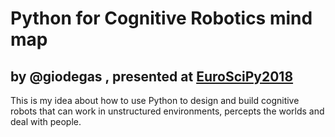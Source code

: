 # Python for Cognitive Robotics mind map

## by @giodegas , presented at [EuroSciPy2018](http://www.euroscipy.org/2018/)

This is my idea about how to use Python to design and build cognitive robots that can work in unstructured environments, percepts the worlds and deal with people.

